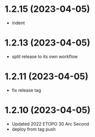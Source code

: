 # 1.2.15 (2023-04-05)

* indent

# 1.2.13 (2023-04-05)

* split release to its own workflow

# 1.2.11 (2023-04-05)

* fix release tag

# 1.2.10 (2023-04-05)

* Updated 2022 ETOPO 30 Arc Second
* deploy from tag push
